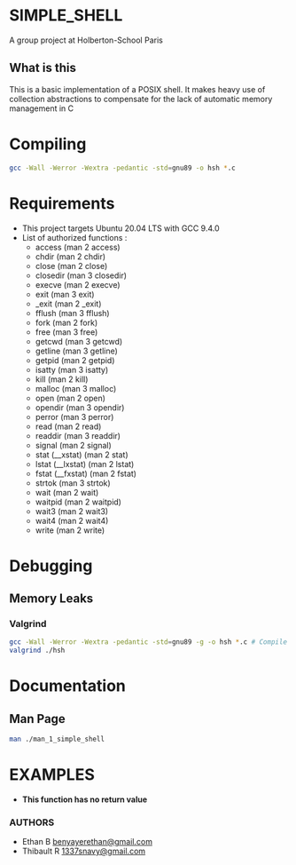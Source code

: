 # SIMPLE_SHELL

A group project at Holberton-School Paris

## What is this

This is a basic implementation of a POSIX shell.
It makes heavy use of collection abstractions to compensate for the lack of automatic memory management in C


# Compiling

```sh
gcc -Wall -Werror -Wextra -pedantic -std=gnu89 -o hsh *.c
```

# Requirements

* This project targets Ubuntu 20.04 LTS with GCC 9.4.0
* List of authorized functions :
	* access (man 2 access)
	* chdir (man 2 chdir)
	* close (man 2 close)
	* closedir (man 3 closedir)
	* execve (man 2 execve)
	* exit (man 3 exit)
	* _exit (man 2 _exit)
	* fflush (man 3 fflush)
	* fork (man 2 fork)
	* free (man 3 free)
	* getcwd (man 3 getcwd)
	* getline (man 3 getline)
	* getpid (man 2 getpid)
	* isatty (man 3 isatty)
	* kill (man 2 kill)
	* malloc (man 3 malloc)
	* open (man 2 open)
	* opendir (man 3 opendir)
	* perror (man 3 perror)
	* read (man 2 read)
	* readdir (man 3 readdir)
	* signal (man 2 signal)
	* stat (__xstat) (man 2 stat)
	* lstat (__lxstat) (man 2 lstat)
	* fstat (__fxstat) (man 2 fstat)
	* strtok (man 3 strtok)
	* wait (man 2 wait)
	* waitpid (man 2 waitpid)
	* wait3 (man 2 wait3)
	* wait4 (man 2 wait4)
	* write (man 2 write)

# Debugging

## Memory Leaks

### Valgrind

```sh
gcc -Wall -Werror -Wextra -pedantic -std=gnu89 -g -o hsh *.c # Compile with -g
valgrind ./hsh
```

# Documentation

## Man Page

```sh
man ./man_1_simple_shell
```

# EXAMPLES

* <strong>This function has no return value</strong>

### AUTHORS

- Ethan B <benyayerethan@gmail.com>
- Thibault R <1337snavy@gmail.com>
